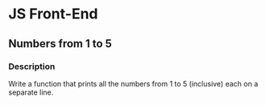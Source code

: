 # JS Front-End

## Numbers from 1 to 5

### Description
Write a function that prints all the numbers from 1 to 5 (inclusive) each on a separate line.